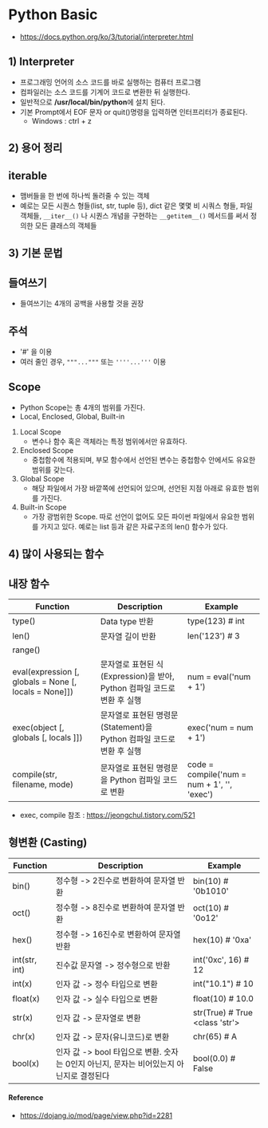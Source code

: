 # Python Basic
* https://docs.python.org/ko/3/tutorial/interpreter.html

## 1) Interpreter
* 프로그래밍 언어의 소스 코드를 바로 실행하는 컴퓨터 프로그램
* 컴파일러는 소스 코드를 기계어 코드로 변환한 뒤 실행한다.
* 일반적으로 **/usr/local/bin/python**에 설치 된다.
* 기본 Prompt에서 EOF 문자 or quit()명령을 입력하면 인터프리터가 종료된다.
    * Windows : ctrl + z

## 2) 용어 정리
## iterable
* 맴버들을 한 번에 하나씩 돌려줄 수 있는 객체
* 예로는 모든 시퀀스 형들(list, str, tuple 등), dict 같은 몇몇 비 시쿼스 형들, 파일 객체들, 
```__iter__()``` 나 시퀀스 개념을 구현하는 ```__getitem__()``` 메서드를 써서 정의한 모든 클래스의 객체들


## 3) 기본 문법
## 들여쓰기
* 들여쓰기는 4개의 공백을 사용할 것을 권장

## 주석
* '#' 을 이용
* 여러 줄인 경우, ```"""..."""``` 또는 ```''''...'''``` 이용

## Scope
* Python Scope는 총 4개의 범위를 가진다.
* Local, Enclosed, Global, Built-in
1. Local Scope
    * 변수나 함수 혹은 객체라는 특정 범위에서만 유효하다.
2. Enclosed Scope
    * 중첩함수에 적용되며, 부모 함수에서 선언된 변수는 중첩함수 안에서도 유요한 범위를 갖는다.
3. Global Scope
    * 해당 파일에서 가장 바깥쪽에 선언되어 있으며, 선언된 지점 아래로 유효한 범위를 가진다.
4. Built-in Scope
    * 가장 광범위한 Scope. 따로 선언이 없어도 모든 파이썬 파일에서 유요한 범위를 가지고 있다.
    예로는 list 등과 같은 자료구조의 len() 함수가 있다.


## 4) 많이 사용되는 함수
## 내장 함수
| Function | Description | Example |
|----------|-------------|---------|
| type() | Data type 반환 | type(123)     # int |
| len() | 문자열 길이 반환 | len('123')    # 3 |
| range() |  |  |
| eval(expression [, globals = None [, locals = None]]) | 문자열로 표현된 식(Expression)을 받아, Python 컴파일 코드로 변환 후 실행 | num = eval('num + 1') |
| exec(object [, globals [, locals ]]) | 문자열로 표현된 명령문(Statement)을 Python 컴파일 코드로 변환 후 실행 | exec('num = num + 1') |
| compile(str, filename, mode) | 문자열로 표현된 명령문을 Python 컴파일 코드로 변환 | code = compile('num = num + 1', '<string>', 'exec') |

* exec, compile 참조 : https://jeongchul.tistory.com/521


## 형변환 (Casting)
| Function | Description | Example |
|----------|-------------|---------|
| bin() | 정수형 -> 2진수로 변환하여 문자열 반환 | bin(10) # '0b1010' |
| oct() | 정수형 -> 8진수로 변환하여 문자열 반환 | oct(10) # '0o12' |
| hex() | 정수형 -> 16진수로 변환하여 문자열 반환 | hex(10) # '0xa' |
| int(str, int) | 진수값 문자열 -> 정수형으로 반환 | int('0xc', 16)  # 12 |
| int(x) | 인자 값 -> 정수 타입으로 변환 | int("10.1")  # 10 |
| float(x) | 인자 값 -> 실수 타입으로 변환 | float(10) # 10.0 |
| str(x) | 인자 값 -> 문자열로 변환 | str(True)  # True <class 'str'> |
| chr(x) | 인자 값 -> 문자(유니코드)로 변환 | chr(65)    # A |
| bool(x) | 인자 값 -> bool 타입으로 변환. 숫자는 0인지 아닌지, 문자는 비어있는지 아닌지로 결정된다 | bool(0.0)  # False |



#### Reference
* https://dojang.io/mod/page/view.php?id=2281

